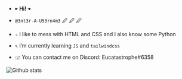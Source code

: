 - `☛` **Hi!** `☚`

- `@3nt3r-A-U53rn4m3` 🖉 🖉 🖉

- `✧` I like to mess with HTML and CSS and I also know some Python
- `✎` I’m currently learning `JS` and `tailwindcss`
- `🖃` You can contact me on Discord: Eucatastrophe#6358

![Github stats](https://github-readme-stats.vercel.app/api?username=3nt3r-A-U53rn4m3)
